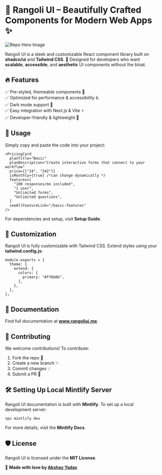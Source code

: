 # 🌸 Rangoli UI – Beautifully Crafted Components for Modern Web Apps ✨
![Repo Hero Image](https://raw.githubusercontent.com/akshaywritescode/rangoli-docs/refs/heads/main/images/reset-password.png)

Rangoli UI is a sleek and customizable React component library built on **shadcn/ui** and **Tailwind CSS**. 🚀 Designed for developers who want **scalable**, **accessible**, and **aesthetic** UI components without the bloat.

## 🔥 Features

✅ Pre-styled, themeable components 🎨  
✅ Optimized for performance & accessibility ♿  
✅ Dark mode support 🌙  
✅ Easy integration with Next.js & Vite ⚡  
✅ Developer-friendly & lightweight 🚀

## 🚀 Usage

Simply copy and paste the code into your project:

```
<PricingCard
  planTitle="Basic"
  planDescription="Create interactive forms that connect to your workflow"
  price={["24", "242"]}
  isMonthly={true} /*can change dynamically */
  features=[
    "100 responses/mo included",
    "1 user",
    "Unlimited forms",
    "Unlimited questions",
  ]
  seeAllFeatureLink="/basic-features"
/>
```

For dependencies and setup, visit **Setup Guide**.

## 🎨 Customization

Rangoli UI is fully customizable with Tailwind CSS. Extend styles using your **tailwind.config.js**:

```
module.exports = {
  theme: {
    extend: {
      colors: {
        primary: "#ff6b6b",
      },
    },
  },
};
```

## 📖 Documentation

Find full documentation at **www.rangoliui.me**.

## 🤝 Contributing

We welcome contributions! To contribute:
1. Fork the repo 📌
2. Create a new branch ✨
3. Commit changes 💡
4. Submit a PR 🚀

## 🛠 Setting Up Local Mintlify Server

Rangoli UI documentation is built with **Mintlify**. To set up a local development server:

```
npx mintlify dev
```

For more details, visit the **Mintlify Docs**.

## 🛡️ License

Rangoli UI is licensed under the **MIT License**.

💖 **Made with love by [Akshay Yadav](https://github.com/akshaywritescode)**